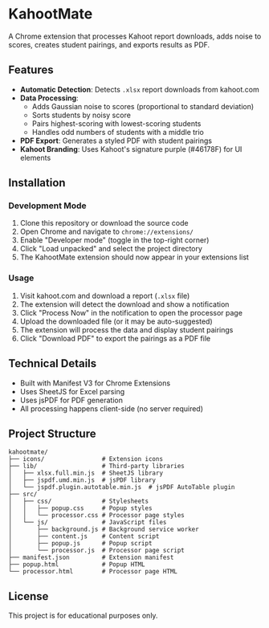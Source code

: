 # KahootMate

A Chrome extension that processes Kahoot report downloads, adds noise to scores, creates student pairings, and exports results as PDF.

## Features

- **Automatic Detection**: Detects `.xlsx` report downloads from kahoot.com
- **Data Processing**: 
  - Adds Gaussian noise to scores (proportional to standard deviation)
  - Sorts students by noisy score
  - Pairs highest-scoring with lowest-scoring students
  - Handles odd numbers of students with a middle trio
- **PDF Export**: Generates a styled PDF with student pairings
- **Kahoot Branding**: Uses Kahoot's signature purple (#46178F) for UI elements

## Installation

### Development Mode

1. Clone this repository or download the source code
2. Open Chrome and navigate to `chrome://extensions/`
3. Enable "Developer mode" (toggle in the top-right corner)
4. Click "Load unpacked" and select the project directory
5. The KahootMate extension should now appear in your extensions list

### Usage

1. Visit kahoot.com and download a report (`.xlsx` file)
2. The extension will detect the download and show a notification
3. Click "Process Now" in the notification to open the processor page
4. Upload the downloaded file (or it may be auto-suggested)
5. The extension will process the data and display student pairings
6. Click "Download PDF" to export the pairings as a PDF file

## Technical Details

- Built with Manifest V3 for Chrome Extensions
- Uses SheetJS for Excel parsing
- Uses jsPDF for PDF generation
- All processing happens client-side (no server required)

## Project Structure

```
kahootmate/
├── icons/                # Extension icons
├── lib/                  # Third-party libraries
│   ├── xlsx.full.min.js  # SheetJS library
│   ├── jspdf.umd.min.js  # jsPDF library
│   └── jspdf.plugin.autotable.min.js  # jsPDF AutoTable plugin
├── src/
│   ├── css/              # Stylesheets
│   │   ├── popup.css     # Popup styles
│   │   └── processor.css # Processor page styles
│   └── js/               # JavaScript files
│       ├── background.js # Background service worker
│       ├── content.js    # Content script
│       ├── popup.js      # Popup script
│       └── processor.js  # Processor page script
├── manifest.json         # Extension manifest
├── popup.html            # Popup HTML
└── processor.html        # Processor page HTML
```

## License

This project is for educational purposes only.
